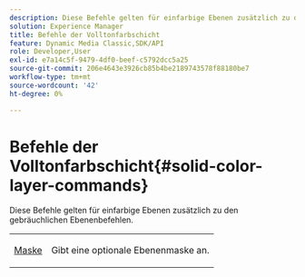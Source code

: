 ```yaml
---
description: Diese Befehle gelten für einfarbige Ebenen zusätzlich zu den gebräuchlichen Ebenenbefehlen.
solution: Experience Manager
title: Befehle der Volltonfarbschicht
feature: Dynamic Media Classic,SDK/API
role: Developer,User
exl-id: e7a14c5f-9479-4df0-beef-c5792dcc5a25
source-git-commit: 206e4643e3926cb85b4be2189743578f88180be7
workflow-type: tm+mt
source-wordcount: '42'
ht-degree: 0%

---
```


# Befehle der Volltonfarbschicht{#solid-color-layer-commands}

Diese Befehle gelten für einfarbige Ebenen zusätzlich zu den gebräuchlichen Ebenenbefehlen.

<table id="simpletable_4E563E4C797E45F390340258170BDCE4"> 
 <tr class="strow"> 
  <td class="stentry"> <p><a href="../../../../../../is-api/http-ref/image-serving-api-ref/c-http-protocol-reference/c-command-reference/r-mask.md#reference-922254e027404fb890b850e2723ee06e" type="reference" format="dita" scope="local"> Maske</a> </p> </td> 
  <td class="stentry"> <p>Gibt eine optionale Ebenenmaske an. </p></td> 
 </tr> 
</table>
